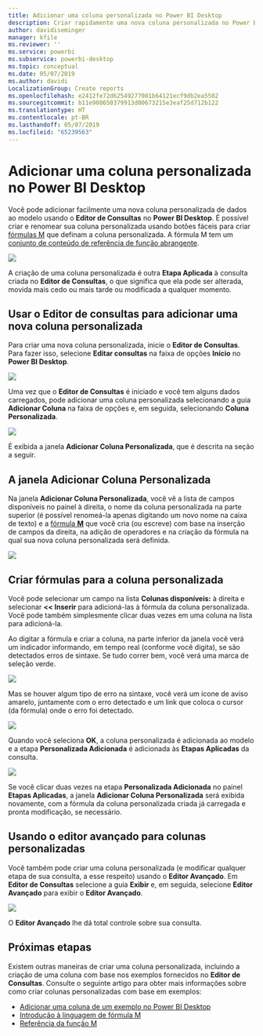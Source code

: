 ```yaml
---
title: Adicionar uma coluna personalizada no Power BI Desktop
description: Criar rapidamente uma nova coluna personalizada no Power BI Desktop
author: davidiseminger
manager: kfile
ms.reviewer: ''
ms.service: powerbi
ms.subservice: powerbi-desktop
ms.topic: conceptual
ms.date: 05/07/2019
ms.author: davidi
LocalizationGroup: Create reports
ms.openlocfilehash: e2412fe72d62549277001b64121ecf9db2ea5502
ms.sourcegitcommit: b11e908650379913d00673215e3eaf25d712b122
ms.translationtype: HT
ms.contentlocale: pt-BR
ms.lasthandoff: 05/07/2019
ms.locfileid: "65239563"
---
```

# <a name="add-a-custom-column-in-power-bi-desktop"></a>Adicionar uma coluna personalizada no Power BI Desktop
Você pode adicionar facilmente uma nova coluna personalizada de dados ao modelo usando o **Editor de Consultas** no **Power BI Desktop**. É possível criar e renomear sua coluna personalizada usando botões fáceis para criar [fórmulas M](https://msdn.microsoft.com/library/mt270235.aspx) que definam a coluna personalizada. A fórmula M tem um [conjunto de conteúdo de referência de função abrangente](https://msdn.microsoft.com/library/mt779182.aspx). 

![](media/desktop-add-custom-column/add-custom-column_01.png)

A criação de uma coluna personalizada é outra **Etapa Aplicada** à consulta criada no **Editor de Consultas**, o que significa que ela pode ser alterada, movida mais cedo ou mais tarde ou modificada a qualquer momento.

## <a name="use-query-editor-to-add-a-new-custom-column"></a>Usar o Editor de consultas para adicionar uma nova coluna personalizada
Para criar uma nova coluna personalizada, inicie o **Editor de Consultas**. Para fazer isso, selecione **Editar consultas** na faixa de opções **Início** no **Power BI Desktop**.

![](media/desktop-add-custom-column/add-column-from-example_02.png)

Uma vez que o **Editor de Consultas** é iniciado e você tem alguns dados carregados, pode adicionar uma coluna personalizada selecionando a guia **Adicionar Coluna** na faixa de opções e, em seguida, selecionando **Coluna Personalizada**.

![](media/desktop-add-custom-column/add-custom-column_02.png)

É exibida a janela **Adicionar Coluna Personalizada**, que é descrita na seção a seguir.

## <a name="the-add-custom-column-window"></a>A janela Adicionar Coluna Personalizada
Na janela **Adicionar Coluna Personalizada**, você vê a lista de campos disponíveis no painel à direita, o nome da coluna personalizada na parte superior (é possível renomeá-la apenas digitando um novo nome na caixa de texto) e a [fórmula **M**](https://msdn.microsoft.com/library/mt779182.aspx) que você cria (ou escreve) com base na inserção de campos da direita, na adição de operadores e na criação da fórmula na qual sua nova coluna personalizada será definida. 

![](media/desktop-add-custom-column/add-custom-column_03.png)

## <a name="create-formulas-for-your-custom-column"></a>Criar fórmulas para a coluna personalizada
Você pode selecionar um campo na lista **Colunas disponíveis:** à direita e selecionar **<< Inserir** para adicioná-las à fórmula da coluna personalizada. Você pode também simplesmente clicar duas vezes em uma coluna na lista para adicioná-la.

Ao digitar a fórmula e criar a coluna, na parte inferior da janela você verá um indicador informando, em tempo real (conforme você digita), se são detectados erros de sintaxe. Se tudo correr bem, você verá uma marca de seleção verde.

![](media/desktop-add-custom-column/add-custom-column_04.png)

Mas se houver algum tipo de erro na sintaxe, você verá um ícone de aviso amarelo, juntamente com o erro detectado e um link que coloca o cursor (da fórmula) onde o erro foi detectado.

![](media/desktop-add-custom-column/add-custom-column_05.png)

Quando você seleciona **OK**, a coluna personalizada é adicionada ao modelo e a etapa **Personalizada Adicionada** é adicionada às **Etapas Aplicadas** da consulta.

![](media/desktop-add-custom-column/add-custom-column_06.png)

Se você clicar duas vezes na etapa **Personalizada Adicionada** no painel **Etapas Aplicadas**, a janela **Adicionar Coluna Personalizada** será exibida novamente, com a fórmula da coluna personalizada criada já carregada e pronta modificação, se necessário.

## <a name="using-the-advanced-editor-for-custom-columns"></a>Usando o editor avançado para colunas personalizadas
Você também pode criar uma coluna personalizada (e modificar qualquer etapa de sua consulta, a esse respeito) usando o **Editor Avançado**. Em **Editor de Consultas** selecione a guia **Exibir** e, em seguida, selecione **Editor Avançado** para exibir o **Editor Avançado**.

![](media/desktop-add-custom-column/add-custom-column_07.png)

O **Editor Avançado** lhe dá total controle sobre sua consulta.

## <a name="next-steps"></a>Próximas etapas
Existem outras maneiras de criar uma coluna personalizada, incluindo a criação de uma coluna com base nos exemplos fornecidos no **Editor de Consultas**. Consulte o seguinte artigo para obter mais informações sobre como criar colunas personalizadas com base em exemplos:

* [Adicionar uma coluna de um exemplo no Power BI Desktop](desktop-add-column-from-example.md)
* [Introdução à linguagem de fórmula M](https://msdn.microsoft.com/library/mt270235.aspx)
* [Referência da função M](https://msdn.microsoft.com/library/mt779182.aspx)  

